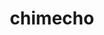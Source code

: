 ---
id: 358
title: chimecho
types: [psychic]
image: https://raw.githubusercontent.com/PokeAPI/sprites/master/sprites/pokemon/358.png
---